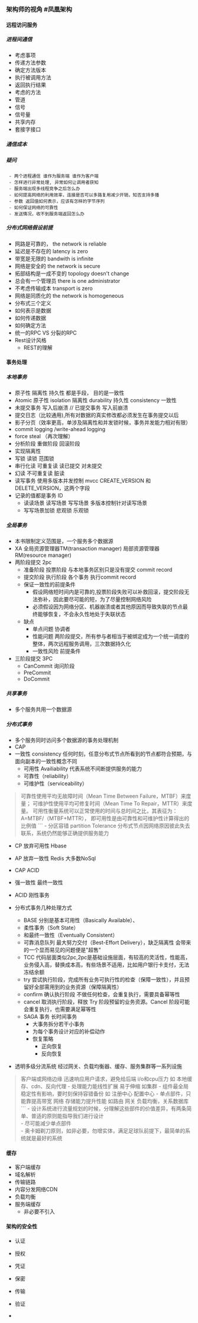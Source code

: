 ### 架构师的视角 #凤凰架构 
#### 远程访问服务  
  ##### 进程间通信  
 - 考虑事项  
  - 传递方法参数  
  - 确定方法版本  
  - 执行被调用方法  
  - 返回执行结果  
 - 考虑的方法  
  - 管道  
  - 信号  
  - 信号量  
  - 共享内存  
  - 套接字接口     
  ##### 通信成本  
  ##### 疑问  
     - 两个进程通信 谁作为服务端 谁作为客户端  
     - 怎样进行异常处理, 异常如何让调用者获知  
     - 服务端出现多线程竞争之后怎么办  
     - 如何提高网络的利用效率，连接是否可以多路复用减少开销，知否支持多播  
     - 参数 返回值如何表示，应该有怎样的字节序列  
     - 如何保证网络的可靠性  
     - 发送情况，收不到服务端返回怎么办  
  ##### 分布式网络假设前提  
  - 网路是可靠的， the network is reliable  
  - 延迟是不存在的 latency is zero  
  - 带宽是无限的  bandwith is infinite  
  - 网络是安全的 the network is  secure  
  - 拓部结构是一成不变的 topology doesn't change  
  - 总会有一个管理员 there is one administrator  
  - 不考虑传输成本 transport is zero   
  - 网络是同质化的 the network is homogeneous  
  - 分布式三个定义  
  - 如何表示是数据  
  - 如何传递数据  
  - 如何确定方法        
  - 统一的RPC VS 分裂的RPC  
- Rest设计风格  
  - REST的理解  
  
#### 事务处理  
  ##### 本地事务
  - 原子性 隔离性 持久性 都是手段， 目的是一致性
  - Atomic 原子性 isolation 隔离性 durability 持久性  consistency 一致性 
  - 未提交事务 写入后崩溃  // 已提交事务 写入前崩溃 
  - 提交日志（比较通用),所有对数据的真实修改都必须发生在事务提交以后 
  - 影子分页（效率更高，单涉及隔离性和并发锁时候，事务并发能力相对有限）  
  - commit logging /write-ahead logging 
  - force steal （再次理解）
  -  分析阶段 重做阶段 回滚阶段 
  -  实现隔离性
  - 写锁 读锁 范围锁
  - 串行化读 可重复读  读已提交 对未提交  
  -  幻读  不可重复读 脏读 
  - 读写事务 使用多版本并发控制 mvcc   CREATE_VERSION 和 DELETE_VERSION，这两个字段
  - 记录的值都是事务 ID 
	  - 读读场景  读写场景  写写场景 多版本控制针对读写场景
	  - 写写场景加锁 悲观锁  乐观锁
   ##### 全局事务
   - 本书限制定义范围是，一个服务多个数据源  
   -  XA 全局资源管理器TM(transaction manager) 局部资源管理器 RM(resource manager)  
   - 两阶段提交 2pc  
      - 准备阶段 投票阶段 与本地事务区别只是没有提交 commit record  
      - 提交阶段 执行阶段 各个事务 执行commit record  
      - 保证一致性的前提条件  
        - 假设网络短时间内是可靠的,投票阶段失败可以补救回滚，提交阶段无法弥补，因此要尽可能的短，为了尽量控制网络风险  
        - 必须假设因为网络分区、机器崩溃或者其他原因而导致失联的节点最终能够恢复，不会永久性地处于失联状态 
      - 缺点  
        - 单点问题 协调者  
        - 性能问题 两阶段提交，所有参与者相当于被绑定成为一个统一调度的整体，两次远程服务调用，三次数据持久化  
        - 一致性风险  前提条件 
   - 三阶段提交 3PC  
      - CanCommit 询问阶段  
      - PreCommit   
      - DoCommit      
  ##### 共享事务
  -  多个服务共用一个数据源  
  ##### 分布式事务
 - 多个服务同时访问多个数据源的事务处理机制  
 - CAP   
 -  一致性 consistency  任何时刻，任意分布式节点所看到的节点都符合预期，与面向副本的一致性概念不同        
    - 可用性 Availiability 代表系统不间断提供服务的能力 
    - 可靠性（reliability）
    - 可维护性（serviceability）  
 >可靠性使用平均无故障时间（Mean Time Between Failure，MTBF）来度量； 可维护性使用平均可修复时间（Mean Time To Repair，MTTR）来度量。 可用性衡量系统可以正常使用的时间与总时间之比，其表征为：A=MTBF/（MTBF+MTTR）， 即可用性是由可靠性和可维护性计算得出的比例值 ``` - 分区容错 partition Tolerance 分布式节点因网络原因彼此失去联系，系统仍然能够正确提供服务能力
 - CP 放弃可用性 Hbase  
 - AP 放弃一致性 Redis 大多数NoSql  
 - CAP ACID  
 - 强一致性 最终一致性  
 - ACID 刚性事务  
 - 分布式事务几种处理方式  
	 - BASE 分别是基本可用性（Basically Available）、
	 - 柔性事务（Soft State）
	 - 和最终一致性（Eventually Consistent）  
     - 可靠消息队列 最大努力交付（Best-Effort Delivery），缺乏隔离性 会带来的一个显而易见的问题便是"超售"  
     - TCC 代码层面类似2pc,2pc是基础设施层面，有较高的灵活性，性能高，业务侵入高，替换成本高，有些场景不适用，比如用户银行卡支付，无法冻结余额  
     - try 尝试执行阶段，完成所有业务可执行性的检查（保障一致性），并且预留好全部需用到的业务资源（保障隔离性）
     -  confirm 确认执行阶段 不做任何检查，会重复执行，需要具备幂等性 
     - cancel 取消执行阶段，释放 Try 阶段预留的业务资源。Cancel 阶段可能会重复执行，也需要满足幂等性
    - SAGA 事务 长时间事务  
        - 大事务拆分若干小事务  
        - 为每个事务设计对应的补偿动作  
        - 恢复策略  
            - 正向恢复  
            - 反向恢复  
  
- 透明多级分流系统  经过网关、负载均衡器、缓存、服务集群等一系列设施  
>  客户端或网络边缘 迅速响应用户请求，避免给后端 i/o和cpu压力 如 本地缓存、cdn、反向代理 - 处理能力能线性扩展 易于伸缩 如集群 - 组件最全局稳定性有影响，要时刻保持容错备份 如 注册中心 配置中心 - 单点部件，只能靠提高带宽 网络 存储能力提升性能 如路由 网关 负载均衡，关系数据库 ``` - 设计系统进行流量规划的时候，分理解这些部件的价值差异，有两条简单、普适的原则能指导我们进行设计  
    - 尽可能减少单点部件  
    - 奥卡姆剃刀原则，如非必要，勿增实体，满足足球队前提下，最简单的系统就是最好的系统  

#### 缓存
  - 客户端缓存  
  - 域名解析  
  - 传输链路  
  - 内容分发网络CDN  
  - 负载均衡  
  - 服务端缓存  
    - 非必要不引入  
    
####  架构的安全性  
  - 认证  
  - 授权  
  - 凭证  
  - 保密  
  - 传输  
  - 验证  
    
-